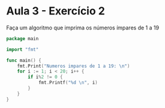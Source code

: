 # Aula 3 - Exercício 2

Faça um algoritmo que imprima os números ímpares de 1 a 19

```go
package main

import "fmt"

func main() {
	fmt.Print("Numeros impares de 1 a 19: \n")
	for i := 1; i < 20; i++ {
		if i%2 != 0 {
			fmt.Printf("%d \n", i)
		}
	}
}
```
